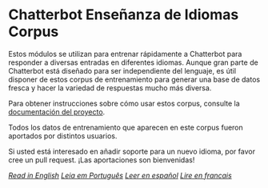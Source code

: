 # Chatterbot Enseñanza de Idiomas Corpus

Estos módulos se utilizan para entrenar rápidamente a Chatterbot para responder a diversas entradas en diferentes idiomas. Aunque gran parte de Chatterbot está diseñado para ser independiente del lenguaje, es útil disponer de estos corpus de entrenamiento para generar una base de datos fresca y hacer la variedad de respuestas mucho más diversa.

Para obtener instrucciones sobre cómo usar estos corpus, consulte la [documentación del proyecto](https://github.com/gunthercox/ChatterBot/wiki/Training).

Todos los datos de entrenamiento que aparecen en este corpus fueron aportados por distintos usuarios.

Si usted está interesado en añadir soporte para un nuevo idioma, por favor cree un pull request. ¡Las aportaciones son bienvenidas!

*[Read in English](readme.md)*
*[Leia em Português](readme.pt.md)*
*[Leer en español](readme-es.md)*
*[Lire en francais](readme-fr.md)*
